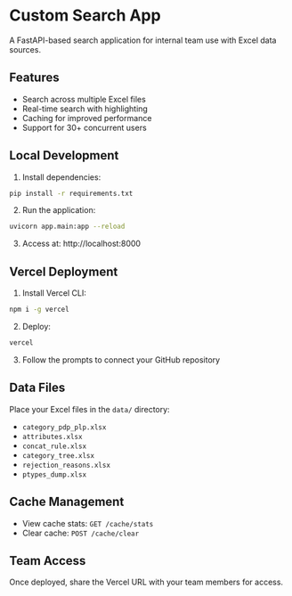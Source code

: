 # Custom Search App

A FastAPI-based search application for internal team use with Excel data sources.

## Features

- Search across multiple Excel files
- Real-time search with highlighting
- Caching for improved performance
- Support for 30+ concurrent users

## Local Development

1. Install dependencies:
```bash
pip install -r requirements.txt
```

2. Run the application:
```bash
uvicorn app.main:app --reload
```

3. Access at: http://localhost:8000

## Vercel Deployment

1. Install Vercel CLI:
```bash
npm i -g vercel
```

2. Deploy:
```bash
vercel
```

3. Follow the prompts to connect your GitHub repository

## Data Files

Place your Excel files in the `data/` directory:
- `category_pdp_plp.xlsx`
- `attributes.xlsx`
- `concat_rule.xlsx`
- `category_tree.xlsx`
- `rejection_reasons.xlsx`
- `ptypes_dump.xlsx`

## Cache Management

- View cache stats: `GET /cache/stats`
- Clear cache: `POST /cache/clear`

## Team Access

Once deployed, share the Vercel URL with your team members for access. 